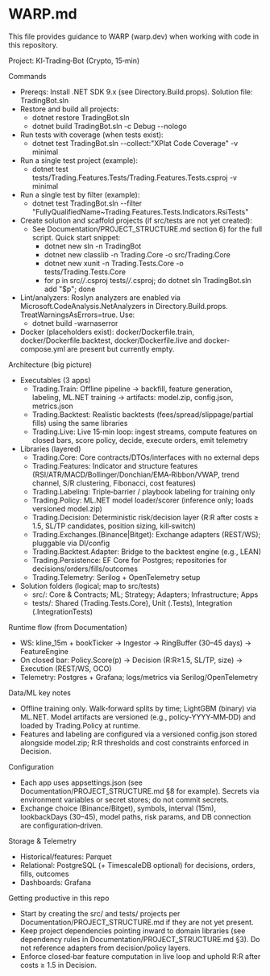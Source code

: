 # WARP.md

This file provides guidance to WARP (warp.dev) when working with code in this repository.

Project: KI‑Trading‑Bot (Crypto, 15‑min)

Commands
- Prereqs: Install .NET SDK 9.x (see Directory.Build.props). Solution file: TradingBot.sln
- Restore and build all projects:
  - dotnet restore TradingBot.sln
  - dotnet build TradingBot.sln -c Debug --nologo
- Run tests with coverage (when tests exist):
  - dotnet test TradingBot.sln --collect:"XPlat Code Coverage" -v minimal
- Run a single test project (example):
  - dotnet test tests/Trading.Features.Tests/Trading.Features.Tests.csproj -v minimal
- Run a single test by filter (example):
  - dotnet test TradingBot.sln --filter "FullyQualifiedName~Trading.Features.Tests.Indicators.RsiTests"
- Create solution and scaffold projects (if src/tests are not yet created):
  - See Documentation/PROJECT_STRUCTURE.md section 6) for the full script. Quick start snippet:
    - dotnet new sln -n TradingBot
    - dotnet new classlib -n Trading.Core -o src/Trading.Core
    - dotnet new xunit -n Trading.Tests.Core -o tests/Trading.Tests.Core
    - for p in src/*/*.csproj tests/*/*.csproj; do dotnet sln TradingBot.sln add "$p"; done
- Lint/analyzers: Roslyn analyzers are enabled via Microsoft.CodeAnalysis.NetAnalyzers in Directory.Build.props. TreatWarningsAsErrors=true. Use:
  - dotnet build -warnaserror
- Docker (placeholders exist): docker/Dockerfile.train, docker/Dockerfile.backtest, docker/Dockerfile.live and docker-compose.yml are present but currently empty.

Architecture (big picture)
- Executables (3 apps)
  - Trading.Train: Offline pipeline → backfill, feature generation, labeling, ML.NET training → artifacts: model.zip, config.json, metrics.json
  - Trading.Backtest: Realistic backtests (fees/spread/slippage/partial fills) using the same libraries
  - Trading.Live: Live 15‑min loop: ingest streams, compute features on closed bars, score policy, decide, execute orders, emit telemetry
- Libraries (layered)
  - Trading.Core: Core contracts/DTOs/interfaces with no external deps
  - Trading.Features: Indicator and structure features (RSI/ATR/MACD/Bollinger/Donchian/EMA‑Ribbon/VWAP, trend channel, S/R clustering, Fibonacci, cost features)
  - Trading.Labeling: Triple‑barrier / playbook labeling for training only
  - Trading.Policy: ML.NET model loader/scorer (inference only; loads versioned model.zip)
  - Trading.Decision: Deterministic risk/decision layer (R:R after costs ≥ 1.5, SL/TP candidates, position sizing, kill‑switch)
  - Trading.Exchanges.(Binance|Bitget): Exchange adapters (REST/WS); pluggable via DI/config
  - Trading.Backtest.Adapter: Bridge to the backtest engine (e.g., LEAN)
  - Trading.Persistence: EF Core for Postgres; repositories for decisions/orders/fills/outcomes
  - Trading.Telemetry: Serilog + OpenTelemetry setup
- Solution folders (logical; map to src/tests)
  - src/: Core & Contracts; ML; Strategy; Adapters; Infrastructure; Apps
  - tests/: Shared (Trading.Tests.Core), Unit (<Project>.Tests), Integration (<Project>.IntegrationTests)

Runtime flow (from Documentation)
- WS: kline_15m + bookTicker → Ingestor → RingBuffer (30–45 days) → FeatureEngine
- On closed bar: Policy.Score(p) → Decision (R:R≥1.5, SL/TP, size) → Execution (REST/WS, OCO)
- Telemetry: Postgres + Grafana; logs/metrics via Serilog/OpenTelemetry

Data/ML key notes
- Offline training only. Walk‑forward splits by time; LightGBM (binary) via ML.NET. Model artifacts are versioned (e.g., policy‑YYYY‑MM‑DD) and loaded by Trading.Policy at runtime.
- Features and labeling are configured via a versioned config.json stored alongside model.zip; R:R thresholds and cost constraints enforced in Decision.

Configuration
- Each app uses appsettings.json (see Documentation/PROJECT_STRUCTURE.md §8 for example). Secrets via environment variables or secret stores; do not commit secrets.
- Exchange choice (Binance/Bitget), symbols, interval (15m), lookbackDays (30–45), model paths, risk params, and DB connection are configuration‑driven.

Storage & Telemetry
- Historical/features: Parquet
- Relational: PostgreSQL (+ TimescaleDB optional) for decisions, orders, fills, outcomes
- Dashboards: Grafana

Getting productive in this repo
- Start by creating the src/ and tests/ projects per Documentation/PROJECT_STRUCTURE.md if they are not yet present.
- Keep project dependencies pointing inward to domain libraries (see dependency rules in Documentation/PROJECT_STRUCTURE.md §3). Do not reference adapters from decision/policy layers.
- Enforce closed‑bar feature computation in live loop and uphold R:R after costs ≥ 1.5 in Decision.

